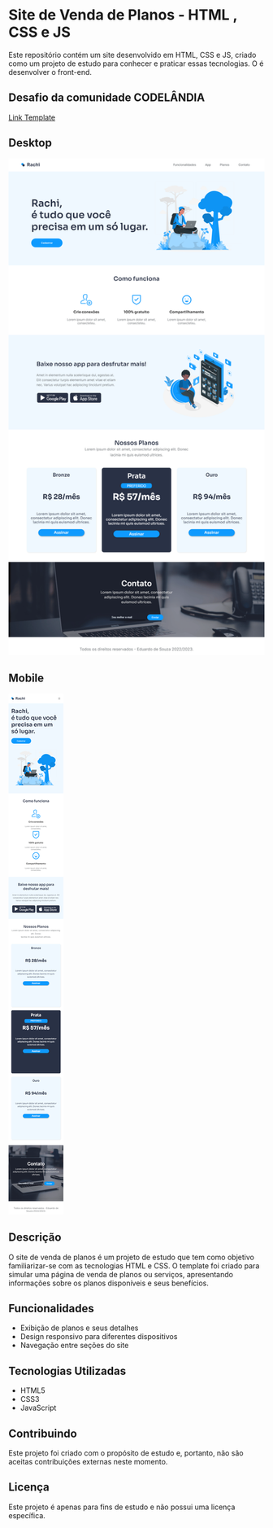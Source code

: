 # Site de Venda de Planos - HTML , CSS e JS

Este repositório contém um site desenvolvido em HTML, CSS e JS, criado como um projeto de estudo para conhecer e praticar essas tecnologias. O é desenvolver o front-end.

## Desafio da comunidade CODELÂNDIA
<a href="https://www.figma.com/file/Yb9IBH56g7T1hdIyZ3BMNO/Desafios---Codel%C3%A2ndia?type=design&node-id=41733-754&mode=design">Link Template</a>


## Desktop
![Imagem do Projeto Rachi (Desktop)](./image/imgs-projeto/screencapture-rachi-projeto-netlify-app-2023-12-desktop.png)

## Mobile
![Imagem do Projeto Rachi (Mobile)](./image/imgs-projeto/screencapture-rachi-projeto-netlify-app-2023-12-mobile.png)

## Descrição

O site de venda de planos é um projeto de estudo que tem como objetivo familiarizar-se com as tecnologias HTML e CSS. O template foi criado para simular uma página de venda de planos ou serviços, apresentando informações sobre os planos disponíveis e seus benefícios.

## Funcionalidades

- Exibição de planos e seus detalhes
- Design responsivo para diferentes dispositivos
- Navegação entre seções do site

## Tecnologias Utilizadas

- HTML5
- CSS3
- JavaScript

## Contribuindo

Este projeto foi criado com o propósito de estudo e, portanto, não são aceitas contribuições externas neste momento.

## Licença

Este projeto é apenas para fins de estudo e não possui uma licença específica.

